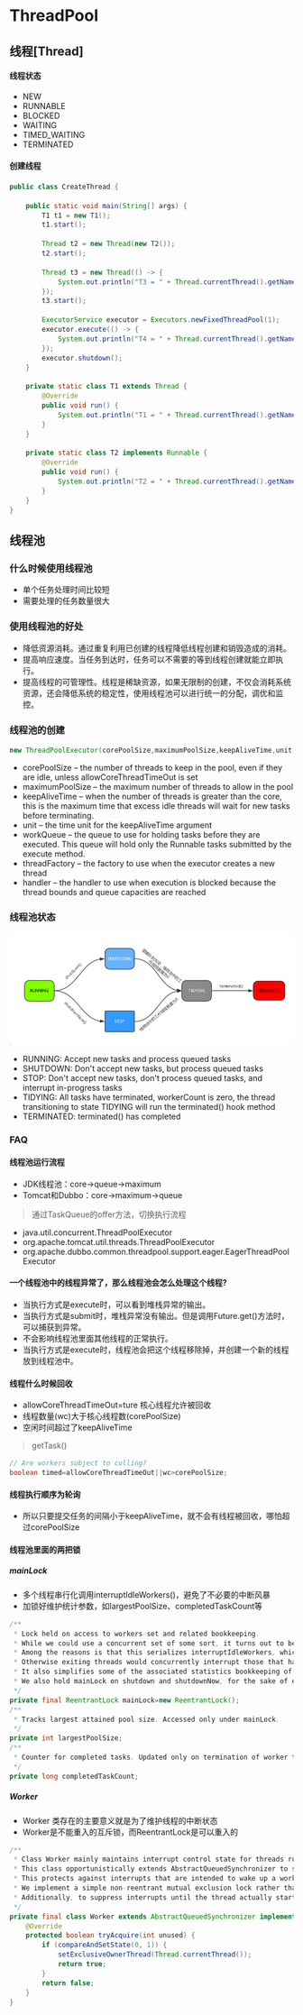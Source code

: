 # ThreadPool

## 线程[Thread]

#### 线程状态

- NEW
- RUNNABLE
- BLOCKED
- WAITING
- TIMED_WAITING
- TERMINATED

#### 创建线程

```java
public class CreateThread {

    public static void main(String[] args) {
        T1 t1 = new T1();
        t1.start();

        Thread t2 = new Thread(new T2());
        t2.start();

        Thread t3 = new Thread(() -> {
            System.out.println("T3 = " + Thread.currentThread().getName());
        });
        t3.start();

        ExecutorService executor = Executors.newFixedThreadPool(1);
        executor.execute(() -> {
            System.out.println("T4 = " + Thread.currentThread().getName());
        });
        executor.shutdown();
    }

    private static class T1 extends Thread {
        @Override
        public void run() {
            System.out.println("T1 = " + Thread.currentThread().getName());
        }
    }

    private static class T2 implements Runnable {
        @Override
        public void run() {
            System.out.println("T2 = " + Thread.currentThread().getName());
        }
    }
}
```

## 线程池

### 什么时候使用线程池

- 单个任务处理时间比较短
- 需要处理的任务数量很大

### 使用线程池的好处

- 降低资源消耗。通过重复利用已创建的线程降低线程创建和销毁造成的消耗。
- 提高响应速度。当任务到达时，任务可以不需要的等到线程创建就能立即执行。
- 提高线程的可管理性。线程是稀缺资源，如果无限制的创建，不仅会消耗系统资源，还会降低系统的稳定性，使用线程池可以进行统一的分配，调优和监控。

### 线程池的创建

```java
new ThreadPoolExecutor(corePoolSize,maximumPoolSize,keepAliveTime,unit,workQueue,threadFactory,handler)
```

- corePoolSize – the number of threads to keep in the pool, even if they are idle, unless allowCoreThreadTimeOut is set
- maximumPoolSize – the maximum number of threads to allow in the pool
- keepAliveTime – when the number of threads is greater than the core, this is the maximum time that excess idle threads
  will wait for new tasks before terminating.
- unit – the time unit for the keepAliveTime argument
- workQueue – the queue to use for holding tasks before they are executed. This queue will hold only the Runnable tasks
  submitted by the execute method.
- threadFactory – the factory to use when the executor creates a new thread
- handler – the handler to use when execution is blocked because the thread bounds and queue capacities are reached

### 线程池状态

![](/images/juc/thread-pool-state.png)

- RUNNING:  Accept new tasks and process queued tasks
- SHUTDOWN: Don't accept new tasks, but process queued tasks
- STOP:     Don't accept new tasks, don't process queued tasks, and interrupt in-progress tasks
- TIDYING:  All tasks have terminated, workerCount is zero, the thread transitioning to state TIDYING will run the
  terminated() hook method
- TERMINATED: terminated() has completed

### FAQ

#### 线程池运行流程

- JDK线程池：core->queue->maximum
- Tomcat和Dubbo：core->maximum->queue

> 通过TaskQueue的offer方法，切换执行流程

- java.util.concurrent.ThreadPoolExecutor
- org.apache.tomcat.util.threads.ThreadPoolExecutor
- org.apache.dubbo.common.threadpool.support.eager.EagerThreadPoolExecutor

#### 一个线程池中的线程异常了，那么线程池会怎么处理这个线程?

- 当执行方式是execute时，可以看到堆栈异常的输出。
- 当执行方式是submit时，堆栈异常没有输出。但是调用Future.get()方法时，可以捕获到异常。
- 不会影响线程池里面其他线程的正常执行。
- 当执行方式是execute时，线程池会把这个线程移除掉，并创建一个新的线程放到线程池中。

#### 线程什么时候回收

- allowCoreThreadTimeOut=ture 核心线程允许被回收
- 线程数量(wc)大于核心线程数(corePoolSize)
- 空闲时间超过了keepAliveTime

> getTask()

```java
// Are workers subject to culling?
boolean timed=allowCoreThreadTimeOut||wc>corePoolSize;
```

#### 线程执行顺序为轮询

- 所以只要提交任务的间隔小于keepAliveTime，就不会有线程被回收，哪怕超过corePoolSize

#### 线程池里面的两把锁

##### mainLock

- 多个线程串行化调用interruptIdleWorkers()，避免了不必要的中断风暴
- 加锁好维护统计参数，如largestPoolSize、completedTaskCount等

```java
/**
 * Lock held on access to workers set and related bookkeeping.
 * While we could use a concurrent set of some sort, it turns out to be generally preferable to use a lock.
 * Among the reasons is that this serializes interruptIdleWorkers, which avoids unnecessary interrupt storms, especially during shutdown.
 * Otherwise exiting threads would concurrently interrupt those that have not yet interrupted.
 * It also simplifies some of the associated statistics bookkeeping of largestPoolSize etc.
 * We also hold mainLock on shutdown and shutdownNow, for the sake of ensuring workers set is stable while separately checking permission to interrupt and actually interrupting.
 */
private final ReentrantLock mainLock=new ReentrantLock();
/**
 * Tracks largest attained pool size. Accessed only under mainLock.
 */
private int largestPoolSize;
/**
 * Counter for completed tasks. Updated only on termination of worker threads. Accessed only under mainLock.
 */
private long completedTaskCount;
```

##### Worker

- Worker 类存在的主要意义就是为了维护线程的中断状态
- Worker是不能重入的互斥锁，而ReentrantLock是可以重入的

```java
/**
 * Class Worker mainly maintains interrupt control state for threads running tasks, along with other minor bookkeeping.
 * This class opportunistically extends AbstractQueuedSynchronizer to simplify acquiring and releasing a lock surrounding each task execution.
 * This protects against interrupts that are intended to wake up a worker thread waiting for a task from instead interrupting a task being run.
 * We implement a simple non-reentrant mutual exclusion lock rather than use ReentrantLock because we do not want worker tasks to be able to reacquire the lock when they invoke pool control methods like setCorePoolSize.
 * Additionally, to suppress interrupts until the thread actually starts running tasks, we initialize lock state to a negative value, and clear it upon start (in runWorker).
 */
private final class Worker extends AbstractQueuedSynchronizer implements Runnable {
    @Override
    protected boolean tryAcquire(int unused) {
        if (compareAndSetState(0, 1)) {
            setExclusiveOwnerThread(Thread.currentThread());
            return true;
        }
        return false;
    }
}
```
